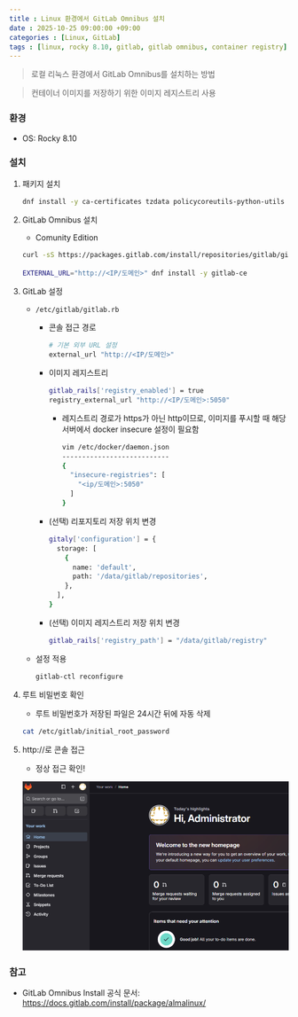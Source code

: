```yaml
---
title : Linux 환경에서 GitLab Omnibus 설치
date : 2025-10-25 09:00:00 +09:00
categories : [Linux, GitLab]
tags : [linux, rocky 8.10, gitlab, gitlab omnibus, container registry]  #소문자만 가능
---
```


> 로컬 리눅스 환경에서 GitLab Omnibus를 설치하는 방법
> 

> 컨테이너 이미지를 저장하기 위한 이미지 레지스트리 사용
> 

### 환경

- OS: Rocky 8.10

### 설치

1. 패키지 설치
    
    ```bash
    dnf install -y ca-certificates tzdata policycoreutils-python-utils
    ```
    
2. GitLab Omnibus 설치
    - Comunity Edition
    
    ```bash
    curl -sS https://packages.gitlab.com/install/repositories/gitlab/gitlab-ce/script.rpm.sh | sudo bash  
     
    EXTERNAL_URL="http://<IP/도메인>" dnf install -y gitlab-ce
    ```
    
3. GitLab 설정
    - `/etc/gitlab/gitlab.rb`
        - 콘솔 접근 경로
            
            ```bash
            # 기본 외부 URL 설정  
            external_url "http://<IP/도메인>"
            ```
            
        - 이미지 레지스트리
            
            ```bash
            gitlab_rails['registry_enabled'] = true
            registry_external_url "http://<IP/도메인>:5050"
            ```
            
            - 레지스트리 경로가 https가 아닌 http이므로, 이미지를 푸시할 때 해당 서버에서 docker insecure 설정이 필요함
                
                ```bash
                vim /etc/docker/daemon.json
                ---------------------------
                {
                  "insecure-registries": [
                    "<ip/도메인>:5050"
                  ]
                }
                ```
                
        - (선택) 리포지토리 저장 위치 변경
            
            ```bash
            gitaly['configuration'] = {
              storage: [
                {
                  name: 'default',
                  path: '/data/gitlab/repositories',
                },
              ],
            }
            ```
            
        - (선택) 이미지 레지스트리 저장 위치 변경
            
            ```bash
            gitlab_rails['registry_path'] = "/data/gitlab/registry"  
            ```
            
    - 설정 적용
        
        ```bash
        gitlab-ctl reconfigure
        ```
        
4. 루트 비밀번호 확인
    - 루트 비밀번호가 저장된 파일은 24시간 뒤에 자동 삭제
    
    ```bash
    cat /etc/gitlab/initial_root_password
    ```
    
5. http://<ip>로 콘솔 접근
    - 정상 접근 확인!
    
    ![GitLabOmnibusInstall01.png](/assets/img/linux/GitLabOmnibusInstall01.png)
    

### 참고

- GitLab Omnibus Install 공식 문서: 
https://docs.gitlab.com/install/package/almalinux/